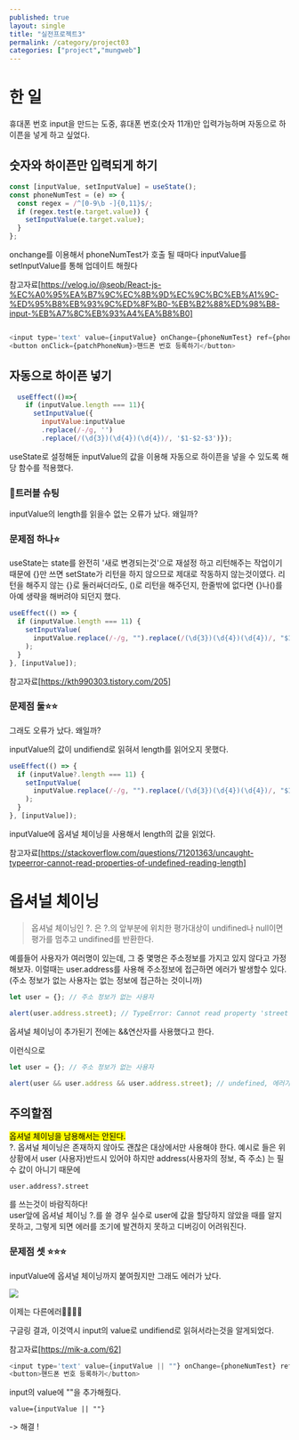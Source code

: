 ```yaml
---
published: true
layout: single
title: "실전프로젝트3"
permalink: /category/project03
categories: ["project","mungweb"]
---
```


# 한 일

휴대폰 번호 input을 만드는 도중, 휴대폰 번호(숫자 11개)만 입력가능하며 자동으로 하이픈을 넣게 하고 싶었다.

## 숫자와 하이픈만 입력되게 하기

```js
const [inputValue, setInputValue] = useState();
const phoneNumTest = (e) => {
  const regex = /^[0-9\b -]{0,11}$/;
  if (regex.test(e.target.value)) {
    setInputValue(e.target.value);
  }
};
```

onchange를 이용해서 phoneNumTest가 호출 될 때마다 inputValue를 setInputValue를 통해 업데이트 해줬다

참고자료[https://velog.io/@seob/React-js-%EC%A0%95%EA%B7%9C%EC%8B%9D%EC%9C%BC%EB%A1%9C-%ED%95%B8%EB%93%9C%ED%8F%B0-%EB%B2%88%ED%98%B8-input-%EB%A7%8C%EB%93%A4%EA%B8%B0]

```js

<input type='text' value={inputValue} onChange={phoneNumTest} ref={phone_ref} placeholder='번호를 입력해 주세요' />
<button onClick={patchPhoneNum}>핸드폰 번호 등록하기</button>
```

## 자동으로 하이픈 넣기

```js
  useEffect(()=>{
    if (inputValue.length === 11){
      setInputValue({
        inputValue:inputValue
        .replace(/-/g, '')
        .replace(/(\d{3})(\d{4})(\d{4})/, '$1-$2-$3')});
```

useState로 설정해둔 inputValue의 값을 이용해 자동으로 하이픈을 넣을 수 있도록 해당 함수를 적용했다.

### 👺트러블 슈팅

inputValue의 length를 읽을수 없는 오류가 났다. 왜일까?

### 문제점 하나⭐

useState는 state를 완전히 '새로 변경되는것'으로 재설정 하고 리턴해주는 작업이기 때문에 {}만 쓰면 setState가 리턴을 하지 않으므로 제대로 작동하지 않는것이였다. 리턴을 해주지 않는 {}로 둘러싸더라도, ()로 리턴을 해주던지, 한줄밖에 없다면 {}나()를 아예 생략을 해버려야 되던지 했다.

```js
useEffect(() => {
  if (inputValue.length === 11) {
    setInputValue(
      inputValue.replace(/-/g, "").replace(/(\d{3})(\d{4})(\d{4})/, "$1-$2-$3")
    );
  }
}, [inputValue]);
```

참고자료[https://kth990303.tistory.com/205]

### 문제점 둘⭐⭐

그래도 오류가 났다. 왜일까?

inputValue의 값이 undifiend로 읽혀서 length를 읽어오지 못했다.

```js
useEffect(() => {
  if (inputValue?.length === 11) {
    setInputValue(
      inputValue.replace(/-/g, "").replace(/(\d{3})(\d{4})(\d{4})/, "$1-$2-$3")
    );
  }
}, [inputValue]);
```

inputValue에 옵셔널 체이닝을 사용해서 length의 값을 읽었다.

참고자료[https://stackoverflow.com/questions/71201363/uncaught-typeerror-cannot-read-properties-of-undefined-reading-length]

# 옵셔널 체이닝

> 옵셔널 체이닝인 ?. 은 ?.의 앞부분에 위치한 평가대상이 undifined나 null이면 평가를 멈추고 undifined를 반환한다.

예를들어 사용자가 여러명이 있는데, 그 중 몇명은 주소정보를 가지고 있지 않다고 가정해보자. 이럴때는 user.address를 사용해 주소정보에 접근하면 에러가 발생할수 있다.  
(주소 정보가 없는 사용자는 없는 정보에 접근하는 것이니까)

```js
let user = {}; // 주소 정보가 없는 사용자

alert(user.address.street); // TypeError: Cannot read property 'street' of undefined
```

옵셔널 체이닝이 추가된기 전에는 &&연산자를 사용했다고 한다.

이런식으로

```js
let user = {}; // 주소 정보가 없는 사용자

alert(user && user.address && user.address.street); // undefined, 에러가 발생하지 않습니다.
```

## 주의할점

<mark>옵셔널 체이닝을 남용해서는 안된다.</mark>  
?. 옵셔널 체이닝은 존재하지 않아도 괜찮은 대상에서만 사용해야 한다.
예시로 들은 위 상황에서 user (사용자)반드시 있어야 하지만 address(사용자의 정보, 즉 주소) 는 필수 값이 아니기 때문에

```
user.address?.street
```

를 쓰는것이 바람직하다!  
user앞에 옵셔널 체이닝 ?.를 쓸 경우 실수로 user에 값을 할당하지 않았을 때를 알지 못하고, 그렇게 되면 에러를 조기에 발견하지 못하고 디버깅이 어려워진다.

### 문제점 셋 ⭐⭐⭐

inputValue에 옵셔널 체이닝까지 붙여줬지만 그래도 에러가 났다.

![](https://ifh.cc/g/wxTlAZ.png)

이제는 다른에러🤔🤔🤔🤔

구글링 결과, 이것역시 input의 value로 undifiend로 읽혀서라는것을 알게되었다.

참고자료[https://mik-a.com/62]

```js
<input type='text' value={inputValue || ""} onChange={phoneNumTest} ref={phone_ref} placeholder='번호를 입력해 주세요' />
<button>핸드폰 번호 등록하기</button>

```

input의 value에 ""을 추가해줬다.

```
value={inputValue || ""}
```

-> 해결 !
